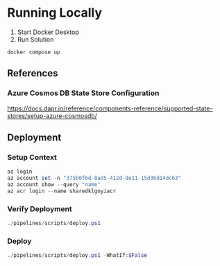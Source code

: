 # Running Locally

1. Start Docker Desktop
1. Run Solution
```
docker compose up
```

## References

### Azure Cosmos DB State Store Configuration

https://docs.dapr.io/reference/components-reference/supported-state-stores/setup-azure-cosmosdb/

## Deployment

### Setup Context

```powershell
az login
az account set -n "375b0f6d-8ad5-412d-9e11-15d36d14dc63"
az account show --query "name"
az acr login --name sharedklgoyiacr
```

### Verify Deployment

```powershell
./pipelines/scripts/deploy.ps1
```

### Deploy

```powershell
./pipelines/scripts/deploy.ps1 -WhatIf:$False
```
